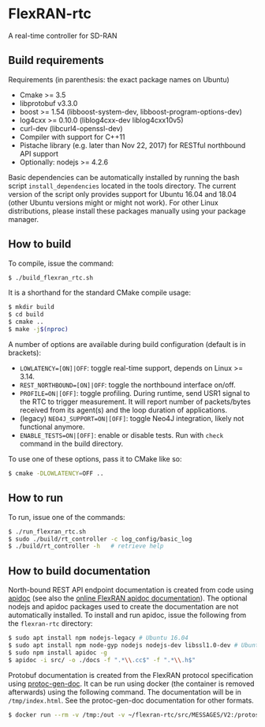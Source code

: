 # FlexRAN-rtc

A real-time controller for SD-RAN

## Build requirements

Requirements (in parenthesis: the exact package names on Ubuntu)
* Cmake >= 3.5
* libprotobuf v3.3.0
* boost >= 1.54 (libboost-system-dev, libboost-program-options-dev)
* log4cxx >= 0.10.0 (liblog4cxx-dev liblog4cxx10v5)
* curl-dev (libcurl4-openssl-dev)
* Compiler with support for C++11
* Pistache library (e.g. later than Nov 22, 2017) for RESTful northbound API support
* Optionally: nodejs >= 4.2.6

Basic dependencies can be automatically installed by running the bash script
`install_dependencies` located in the tools directory. The current version of
the script only provides support for Ubuntu 16.04 and 18.04 (other Ubuntu
versions might or might not work). For other Linux distributions, please install
these packages manually using your package manager.

## How to build

To compile, issue the command:
```bash
$ ./build_flexran_rtc.sh
```

It is a shorthand for the standard CMake compile usage:
```bash
$ mkdir build
$ cd build
$ cmake ..
$ make -j$(nproc)
```

A number of options are available during build configuration (default is in
brackets):

*  `LOWLATENCY=[ON]|OFF`: toggle real-time support, depends on Linux >= 3.14.
*  `REST_NORTHBOUND=[ON]|OFF`: toggle the northbound interface on/off.
*  `PROFILE=ON|[OFF]`: toggle profiling. During runtime, send USR1 signal to
   the RTC to trigger measurement. It will report number of packets/bytes
   received from its agent(s) and the loop duration of applications.
*  (legacy) `NEO4J_SUPPORT=ON|[OFF]`: toggle Neo4J integration, likely not
   functional anymore.
*  `ENABLE_TESTS=ON|[OFF]`: enable or disable tests. Run with `check` command
   in the build directory.

To use one of these options, pass it to CMake like so:
```bash
$ cmake -DLOWLATENCY=OFF ..
```

## How to run

To run, issue one of the commands:
```bash
$ ./run_flexran_rtc.sh
$ sudo ./build/rt_controller -c log_config/basic_log
$ ./build/rt_controller -h   # retrieve help
```

## How to build documentation

North-bound REST API endpoint documentation is created from code using
[apidoc](https://apidocjs.com/) (see also the [online FlexRAN apidoc
documentation](http://mosaic-5g.io/apidocs/flexran/)).  The optional nodejs and
apidoc packages used to create the documentation are not automatically
installed. To install and run apidoc, issue the following from the
`flexran-rtc` directory:
```bash
$ sudo apt install npm nodejs-legacy # Ubuntu 16.04
$ sudo apt install npm node-gyp nodejs nodejs-dev libssl1.0-dev # Ubuntu 18.04
$ sudo npm install apidoc -g
$ apidoc -i src/ -o ./docs -f ".*\\.cc$" -f ".*\\.h$"
```

Protobuf documentation is created from the FlexRAN protocol specification using
[protoc-gen-doc](https://github.com/pseudomuto/protoc-gen-doc). It can be run
using docker (the container is removed afterwards) using the following command.
The documentation will be in `/tmp/index.html`. See the protoc-gen-doc
documentation for other formats.
```bash
$ docker run --rm -v /tmp:/out -v ~/flexran-rtc/src/MESSAGES/V2:/protos -v ~/flexran-rtc/:/template pseudomuto/protoc-gen-doc --doc_opt=/template/html.tmpl,index.html
```
